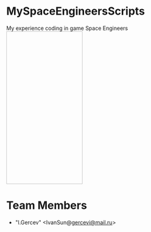 # MySpaceEngineersScripts
My experience coding in game Space Engineers
<img data-canonical-src="https://e7.pngegg.com/pngimages/327/920/png-clipart-space-engineers-medieval-engineers-engineering-outer-space-space-survival-simulator-3d-others-text-logo.png" width="200" height="400" />




# <a name="team-members"></a>Team Members
* "I.Gercev" <IvanSun@gercevi@mail.ru>
